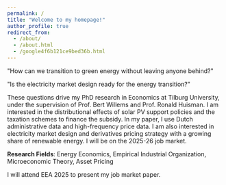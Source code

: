 ```yaml
---
permalink: /
title: "Welcome to my homepage!" 
author_profile: true
redirect_from: 
  - /about/
  - /about.html
  - /google4f6b121ce9bed36b.html
---
```

"How can we transition to green energy without leaving anyone behind?"

"Is the electricity market design ready for the energy transition?" 

These questions drive my PhD research in Economics at Tilburg University, under the supervision of Prof. Bert Willems and Prof. Ronald Huisman. I am interested in the distributional effects of solar PV support policies and the taxation schemes to finance the subsidy. In my paper, I use Dutch administrative data and high-frequency price data. I am also interested in electricity market design and derivatives pricing strategy with a growing share of renewable energy. I will be on the 2025-26 job market.

**Research Fields**: Energy Economics, Empirical Industrial Organization, Microeconomic Theory, Asset Pricing

I will attend EEA 2025 to present my job market paper.

